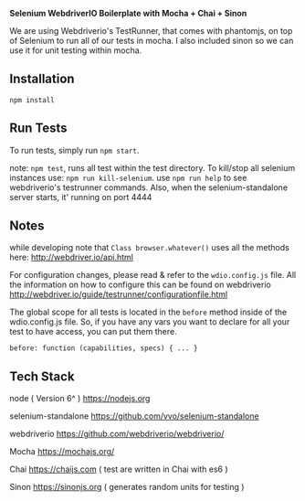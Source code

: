 
**Selenium WebdriverIO Boilerplate with Mocha + Chai + Sinon**

We are using Webdriverio's TestRunner, that comes with phantomjs, on top of Selenium to run all of our tests in mocha. I also included sinon so we can use it for unit testing within mocha.

Installation
-------------
`npm install`

Run Tests
-------------
To run tests, simply run `npm start`.

note: `npm test`, runs all test within the test directory.
To kill/stop all selenium instances use: `npm run kill-selenium`.
use `npm run help` to see webdriverio's testrunner commands.
Also, when the selenium-standalone server starts, it' running on port 4444

Notes
-------------

while developing note that `Class browser.whatever()` uses all the methods here: <http://webdriver.io/api.html>

For configuration changes, please read & refer to the `wdio.config.js` file. All the information on how to configure this can be found on webdriverio <http://webdriver.io/guide/testrunner/configurationfile.html>

The global scope for all tests is located in the `before` method inside of the wdio.config.js file.
So, if you have any vars you want to declare for all your test to have access, you can put them there.

`
before: function (capabilities, specs) {
  ...
}
`


Tech Stack
-------------
node ( Version 6^ ) <https://nodejs.org>

selenium-standalone <https://github.com/vvo/selenium-standalone>

webdriverio <https://github.com/webdriverio/webdriverio/>

Mocha <https://mochajs.org/>

Chai <https://chaijs.com> ( test are written in Chai with es6 )

Sinon <https://sinonjs.org> ( generates random units for testing )
